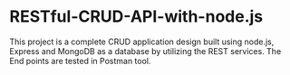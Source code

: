 # RESTful-CRUD-API-with-node.js
This project is a complete CRUD application design built using node.js, Express and MongoDB as a database by utilizing the REST services. The End points are tested in Postman tool.  
